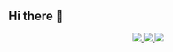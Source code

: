 ## Hi there 👋

<!--
**imrankabir02/imrankabir02** is a ✨ _special_ ✨ repository because its `README.md` (this file) appears on your GitHub profile.

Here are some ideas to get you started:

- 🔭 I’m currently working on ...
- 🌱 I’m currently learning ...
- 👯 I’m looking to collaborate on ...
- 🤔 I’m looking for help with ...
- 💬 Ask me about ...
- 📫 How to reach me: ...
- 😄 Pronouns: ...
- ⚡ Fun fact: ...
-->

<!-- ### MD. IMRAN KABIR's GitHub Stats -->

<div align="center">
  <a href="https://github.com/imrankabir02">
    <img src="https://github-readme-stats.vercel.app/api?username=imrankabir02&show_icons=true&theme=vue&hide_border=truehide=issues,prs" />
  </a>
  <a href="https://github.com/imrankabir02">
    <img src="https://github-readme-stats.vercel.app/api/top-langs/?username=imrankabir02&layout=compact&theme=vue&hide_border=true" />
  </a>
  <a href="https://git.io/streak-stats">
    <img src="https://github-readme-streak-stats.herokuapp.com/?user=imrankabir02&theme=vue&hide_border=true" />
  </a>
</div>

